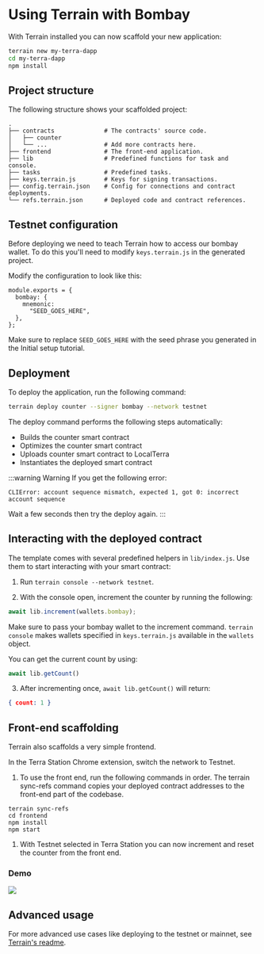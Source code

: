 # Using Terrain with Bombay

With Terrain installed you can now scaffold your new application:

```sh
terrain new my-terra-dapp
cd my-terra-dapp
npm install
```

## Project structure

The following structure shows your scaffolded project:

```
.
├── contracts              # The contracts' source code.
│   ├── counter
│   └── ...                # Add more contracts here.
├── frontend               # The front-end application.
├── lib                    # Predefined functions for task and console.
├── tasks                  # Predefined tasks.
├── keys.terrain.js        # Keys for signing transactions.
├── config.terrain.json    # Config for connections and contract deployments.
└── refs.terrain.json      # Deployed code and contract references.
```

## Testnet configuration

Before deploying we need to teach Terrain how to access our bombay wallet. To do this you'll need to modify `keys.terrain.js` in the generated project.

Modify the configuration to look like this: 

```
module.exports = {
  bombay: {
    mnemonic:
      "SEED_GOES_HERE",
  },
};
```

Make sure to replace `SEED_GOES_HERE` with the seed phrase you generated in the Initial setup tutorial.

## Deployment

To deploy the application, run the following command: 

```sh
terrain deploy counter --signer bombay --network testnet
```

The deploy command performs the following steps automatically:

* Builds the counter smart contract
* Optimizes the counter smart contract
* Uploads counter smart contract to LocalTerra
* Instantiates the deployed smart contract

:::warning Warning
If you get the following error: 

```
CLIError: account sequence mismatch, expected 1, got 0: incorrect account sequence
```

Wait a few seconds then try the deploy again.
:::

## Interacting with the deployed contract

The template comes with several predefined helpers in `lib/index.js`. Use them to start interacting with your smart contract:

1. Run `terrain console --network testnet`.

2. With the console open, increment the counter by running the following:

```JavaScript
await lib.increment(wallets.bombay);
```

Make sure to pass your bombay wallet to the increment command. `terrain console` makes wallets specified in `keys.terrain.js` available in the `wallets` object.

You can get the current count by using:

```JavaScript
await lib.getCount()
```

3. After incrementing once, `await lib.getCount()` will return:

```JSON
{ count: 1 }
```

## Front-end scaffolding

Terrain also scaffolds a very simple frontend.

In the Terra Station Chrome extension, switch the network to Testnet.

1. To use the front end, run the following commands in order. The terrain sync-refs command copies your deployed contract addresses to the front-end part of the codebase.

```
terrain sync-refs
cd frontend
npm install
npm start
```

1. With Testnet selected in Terra Station you can now increment and reset the counter from the front end.

### Demo

![](/img/tut_counter.gif)

## Advanced usage

For more advanced use cases  like deploying to the testnet or mainnet, see [Terrain's readme](https://github.com/iboss-ptk/terrain#readme).
